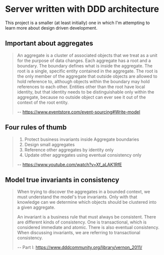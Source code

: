 # Server written with DDD architecture

This project is a smaller (at least initially) one in which I'm attempting to
learn more about design driven development.

## Important about aggregates

> An aggregate is a cluster of associated objects that we treat as a unit for
> the purpose of data changes. Each aggregate has a root and a boundary. The
> boundary defines what is inside the aggregate. The root is a single, specific
> entity contained in the aggregate. The root is the only member of the
> aggregate that outside objects are allowed to hold reference to, although
> objects within the boundary may hold references to each other. Entities other
> than the root have local identity, but that identity needs to be
> distinguishable only within the aggregate, because no outside object can ever
> see it out of the context of the root entity.
>
>   -- https://www.eventstore.com/event-sourcing#Write-model

## Four rules of thumb

> 1. Protect business invariants inside Aggregate boundaries
> 2. Design small aggregates
> 3. Reference other aggregates by identity only
> 4. Update other aggregates using eventual consistency only
>
>   -- https://www.youtube.com/watch?v=Xf_aLAK1RfE

## Model true invariants in consistency

> When trying to discover the aggregates in a bounded context, we must
> understand the model's true invariants. Only with that knowledge can we
> determine which objects should be clustered into a given aggregate.
>
> An invariant is a business rule that must always be consistent. There are
> different kinds of consistency. One is transactional, which is considered
> immediate and atomic. There is also eventual consistency. When discussing
> invariants, we are referring to transactional consistency.
>
>   -- Part I: https://www.dddcommunity.org/library/vernon_2011/
